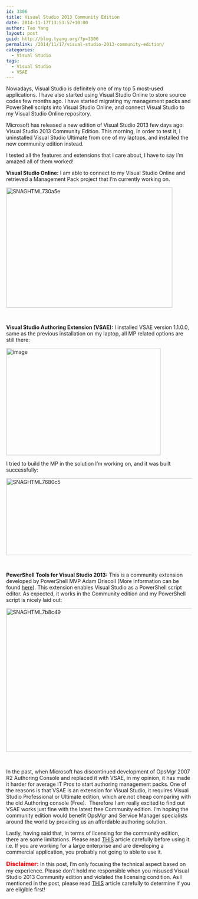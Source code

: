 ```yaml
---
id: 3306
title: Visual Studio 2013 Community Edition
date: 2014-11-17T13:53:57+10:00
author: Tao Yang
layout: post
guid: http://blog.tyang.org/?p=3306
permalink: /2014/11/17/visual-studio-2013-community-edition/
categories:
  - Visual Studio
tags:
  - Visual Studio
  - VSAE
---
```

Nowadays, Visual Studio is definitely one of my top 5 most-used applications. I have also started using Visual Studio Online to store source codes few months ago. I have started migrating my management packs and PowerShell scripts into Visual Studio Online, and connect Visual Studio to my Visual Studio Online repository.

Microsoft has released a new edition of Visual Studio 2013 few days ago: Visual Studio 2013 Community Edition. This morning, in order to test it, I uninstalled Visual Studio Ultimate from one of my laptops, and installed the new community edition instead.

I tested all the features and extensions that I care about, I have to say I’m amazed all of them worked!

<strong>Visual Studio Online:</strong> I am able to connect to my Visual Studio Online and retrieved a Management Pack project that I’m currently working on.

<a href="http://blog.tyang.org/wp-content/uploads/2014/11/SNAGHTML730a5e.png"><img style="background-image: none; padding-top: 0px; padding-left: 0px; display: inline; padding-right: 0px; border: 0px;" title="SNAGHTML730a5e" src="http://blog.tyang.org/wp-content/uploads/2014/11/SNAGHTML730a5e_thumb.png" alt="SNAGHTML730a5e" width="451" height="326" border="0" /></a>

&nbsp;

<strong>Visual Studio Authoring Extension (VSAE):</strong> I installed VSAE version 1.1.0.0, same as the previous installation on my laptop, all MP related options are still there:

<a href="http://blog.tyang.org/wp-content/uploads/2014/11/image.png"><img style="background-image: none; padding-top: 0px; padding-left: 0px; display: inline; padding-right: 0px; border: 0px;" title="image" src="http://blog.tyang.org/wp-content/uploads/2014/11/image_thumb.png" alt="image" width="419" height="291" border="0" /></a>

I tried to build the MP in the solution I’m working on, and it was built successfully:

<a href="http://blog.tyang.org/wp-content/uploads/2014/11/SNAGHTML7680c5.png"><img style="background-image: none; padding-top: 0px; padding-left: 0px; display: inline; padding-right: 0px; border: 0px;" title="SNAGHTML7680c5" src="http://blog.tyang.org/wp-content/uploads/2014/11/SNAGHTML7680c5_thumb.png" alt="SNAGHTML7680c5" width="649" height="209" border="0" /></a>

&nbsp;

<strong>PowerShell Tools for Visual Studio 2013:</strong> This is a community extension developed by PowerShell MVP Adam Driscoll (More information can be found <a href="http://adamdriscoll.github.io/poshtools/">here</a>). This extension enables Visual Studio as a PowerShell script editor. As expected, it works in the Community edition and my PowerShell script is nicely laid out:

<a href="http://blog.tyang.org/wp-content/uploads/2014/11/SNAGHTML7b8c49.png"><img style="background-image: none; padding-top: 0px; padding-left: 0px; display: inline; padding-right: 0px; border: 0px;" title="SNAGHTML7b8c49" src="http://blog.tyang.org/wp-content/uploads/2014/11/SNAGHTML7b8c49_thumb.png" alt="SNAGHTML7b8c49" width="593" height="390" border="0" /></a>

&nbsp;

In the past, when Microsoft has discontinued development of OpsMgr 2007 R2 Authoring Console and replaced it with VSAE, in my opinion, it has made it harder for average IT Pros to start authoring management packs. One of the reasons is that VSAE is an extension for Visual Studio, it requires Visual Studio Professional or Ultimate edition, which are not cheap comparing with the old Authoring console (Free).  Therefore I am really excited to find out VSAE works just fine with the latest free Community edition. I’m hoping the community edition would benefit OpsMgr and Service Manager specialists around the world by providing us an affordable authoring solution.

Lastly, having said that, in terms of licensing for the community edition, there are some limitations. Please read <a href="http://blogs.msdn.com/b/quick_thoughts/archive/2014/11/12/visual-studio-community-2013-free.aspx">THIS</a> article carefully before using it. i.e. If you are working for a large enterprise and are developing a commercial application, you probably not going to able to use it.

<strong><span style="color: #ff0000; font-size: medium;">Disclaimer:</span></strong> In this post, I’m only focusing the technical aspect based on my experience. Please don’t hold me responsible when you misused Visual Studio 2013 Community edition and violated the licensing condition. As I mentioned in the post, please read <a href="http://blogs.msdn.com/b/quick_thoughts/archive/2014/11/12/visual-studio-community-2013-free.aspx">THIS</a> article carefully to determine if you are eligible first!